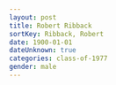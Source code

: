 ```yaml
---
layout: post
title: Robert Ribback
sortKey: Ribback, Robert
date: 1900-01-01
dateUnknown: true
categories: class-of-1977
gender: male
---
```

